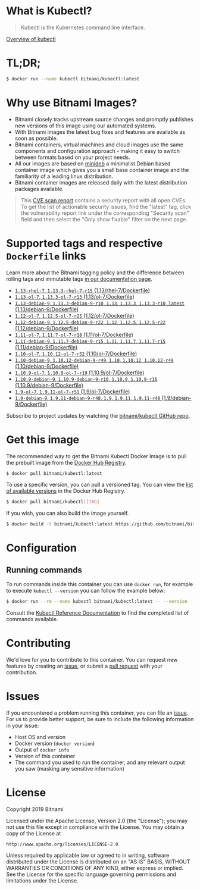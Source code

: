 
# What is Kubectl?

> Kubectl is the Kubernetes command line interface.

[Overview of kubectl](https://kubernetes.io/docs/reference/kubectl/overview/)

# TL;DR;

```bash
$ docker run --name kubectl bitnami/kubectl:latest
```

# Why use Bitnami Images?

* Bitnami closely tracks upstream source changes and promptly publishes new versions of this image using our automated systems.
* With Bitnami images the latest bug fixes and features are available as soon as possible.
* Bitnami containers, virtual machines and cloud images use the same components and configuration approach - making it easy to switch between formats based on your project needs.
* All our images are based on [minideb](https://github.com/bitnami/minideb) a minimalist Debian based container image which gives you a small base container image and the familiarity of a leading linux distribution.
* Bitnami container images are released daily with the latest distribution packages available.


> This [CVE scan report](https://quay.io/repository/bitnami/kubectl?tab=tags) contains a security report with all open CVEs. To get the list of actionable security issues, find the "latest" tag, click the vulnerability report link under the corresponding "Security scan" field and then select the "Only show fixable" filter on the next page.

# Supported tags and respective `Dockerfile` links

Learn more about the Bitnami tagging policy and the difference between rolling tags and immutable tags [in our documentation page](https://docs.bitnami.com/containers/how-to/understand-rolling-tags-containers/).


* [`1.13-rhel-7`, `1.13.3-rhel-7-r15` (1.13/rhel-7/Dockerfile)](https://github.com/bitnami/bitnami-docker-kubectl/blob/1.13.3-rhel-7-r15/1.13/rhel-7/Dockerfile)
* [`1.13-ol-7`, `1.13.3-ol-7-r13` (1.13/ol-7/Dockerfile)](https://github.com/bitnami/bitnami-docker-kubectl/blob/1.13.3-ol-7-r13/1.13/ol-7/Dockerfile)
* [`1.13-debian-9`, `1.13.3-debian-9-r10`, `1.13`, `1.13.3`, `1.13.3-r10`, `latest` (1.13/debian-9/Dockerfile)](https://github.com/bitnami/bitnami-docker-kubectl/blob/1.13.3-debian-9-r10/1.13/debian-9/Dockerfile)
* [`1.12-ol-7`, `1.12.5-ol-7-r25` (1.12/ol-7/Dockerfile)](https://github.com/bitnami/bitnami-docker-kubectl/blob/1.12.5-ol-7-r25/1.12/ol-7/Dockerfile)
* [`1.12-debian-9`, `1.12.5-debian-9-r22`, `1.12`, `1.12.5`, `1.12.5-r22` (1.12/debian-9/Dockerfile)](https://github.com/bitnami/bitnami-docker-kubectl/blob/1.12.5-debian-9-r22/1.12/debian-9/Dockerfile)
* [`1.11-ol-7`, `1.11.7-ol-7-r18` (1.11/ol-7/Dockerfile)](https://github.com/bitnami/bitnami-docker-kubectl/blob/1.11.7-ol-7-r18/1.11/ol-7/Dockerfile)
* [`1.11-debian-9`, `1.11.7-debian-9-r15`, `1.11`, `1.11.7`, `1.11.7-r15` (1.11/debian-9/Dockerfile)](https://github.com/bitnami/bitnami-docker-kubectl/blob/1.11.7-debian-9-r15/1.11/debian-9/Dockerfile)
* [`1.10-ol-7`, `1.10.12-ol-7-r52` (1.10/ol-7/Dockerfile)](https://github.com/bitnami/bitnami-docker-kubectl/blob/1.10.12-ol-7-r52/1.10/ol-7/Dockerfile)
* [`1.10-debian-9`, `1.10.12-debian-9-r49`, `1.10`, `1.10.12`, `1.10.12-r49` (1.10/debian-9/Dockerfile)](https://github.com/bitnami/bitnami-docker-kubectl/blob/1.10.12-debian-9-r49/1.10/debian-9/Dockerfile)
* [`1.10.9-ol-7`, `1.10.9-ol-7-r19` (1.10.9/ol-7/Dockerfile)](https://github.com/bitnami/bitnami-docker-kubectl/blob/1.10.9-ol-7-r19/1.10.9/ol-7/Dockerfile)
* [`1.10.9-debian-9`, `1.10.9-debian-9-r16`, `1.10.9`, `1.10.9-r16` (1.10.9/debian-9/Dockerfile)](https://github.com/bitnami/bitnami-docker-kubectl/blob/1.10.9-debian-9-r16/1.10.9/debian-9/Dockerfile)
* [`1.9-ol-7`, `1.9.11-ol-7-r51` (1.9/ol-7/Dockerfile)](https://github.com/bitnami/bitnami-docker-kubectl/blob/1.9.11-ol-7-r51/1.9/ol-7/Dockerfile)
* [`1.9-debian-9`, `1.9.11-debian-9-r48`, `1.9`, `1.9.11`, `1.9.11-r48` (1.9/debian-9/Dockerfile)](https://github.com/bitnami/bitnami-docker-kubectl/blob/1.9.11-debian-9-r48/1.9/debian-9/Dockerfile)

Subscribe to project updates by watching the [bitnami/kubectl GitHub repo](https://github.com/bitnami/bitnami-docker-kubectl).

# Get this image

The recommended way to get the Bitnami Kubectl Docker Image is to pull the prebuilt image from the [Docker Hub Registry](https://hub.docker.com/r/bitnami/kubectl).

```bash
$ docker pull bitnami/kubectl:latest
```

To use a specific version, you can pull a versioned tag. You can view the [list of available versions](https://hub.docker.com/r/bitnami/kubectl/tags/) in the Docker Hub Registry.

```bash
$ docker pull bitnami/kubectl:[TAG]
```

If you wish, you can also build the image yourself.

```bash
$ docker build -t bitnami/kubectl:latest https://github.com/bitnami/bitnami-docker-kubectl.git
```

# Configuration

## Running commands

To run commands inside this container you can use `docker run`, for example to execute `kubectl --version` you can follow the example below:

```bash
$ docker run --rm --name kubectl bitnami/kubectl:latest -- --version
```

Consult the [Kubectl Reference Documentation](https://kubernetes.io/docs/reference/generated/kubectl/kubectl-commands) to find the completed list of commands available.

# Contributing

We'd love for you to contribute to this container. You can request new features by creating an [issue](https://github.com/bitnami/bitnami-docker-kubectl/issues), or submit a [pull request](https://github.com/bitnami/bitnami-docker-kubectl/pulls) with your contribution.

# Issues

If you encountered a problem running this container, you can file an [issue](https://github.com/bitnami/bitnami-docker-kubectl/issues). For us to provide better support, be sure to include the following information in your issue:

- Host OS and version
- Docker version (`docker version`)
- Output of `docker info`
- Version of this container
- The command you used to run the container, and any relevant output you saw (masking any sensitive information)

# License

Copyright 2019 Bitnami

Licensed under the Apache License, Version 2.0 (the "License");
you may not use this file except in compliance with the License.
You may obtain a copy of the License at

    http://www.apache.org/licenses/LICENSE-2.0

Unless required by applicable law or agreed to in writing, software
distributed under the License is distributed on an "AS IS" BASIS,
WITHOUT WARRANTIES OR CONDITIONS OF ANY KIND, either express or implied.
See the License for the specific language governing permissions and
limitations under the License.
